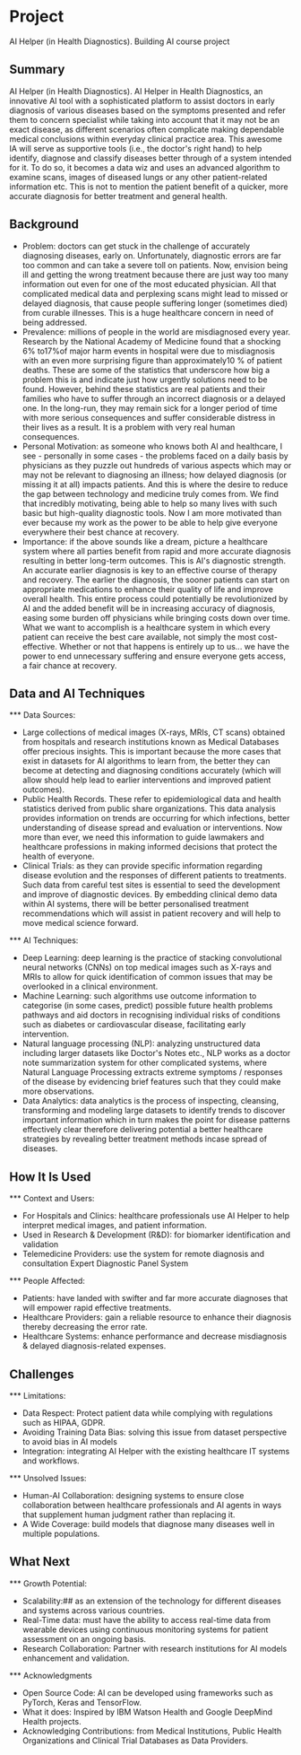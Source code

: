# Project

AI Helper (in Health Diagnostics). Building AI course project



## Summary

AI Helper (in Health Diagnostics). AI Helper in Health Diagnostics, an innovative AI tool with a sophisticated platform to assist doctors in early diagnosis of various diseases based on the symptoms presented and refer them to concern specialist while taking into account that it may not be an exact disease, as different scenarios often complicate making dependable medical conclusions within everyday clinical practice area. This awesome IA will serve as supportive tools (i.e., the doctor's right hand) to help identify, diagnose and classify diseases better through of a system intended for it. To do so, it becomes a data wiz and uses an advanced algorithm to examine scans, images of diseased lungs or any other patient-related information etc. This is not to mention the patient benefit of a quicker, more accurate diagnosis for better treatment and general health.



## Background

* Problem: doctors can get stuck in the challenge of accurately diagnosing diseases, early on. Unfortunately, diagnostic errors are far too common and can take a severe toll on patients. Now, envision being ill and getting the wrong treatment because there are just way too many information out even for one of the most educated physician. All that complicated medical data and perplexing scans might lead to missed or delayed diagnosis, that cause people suffering longer (sometimes died) from curable illnesses. This is a huge healthcare concern in need of being addressed.
* Prevalence: millions of people in the world are misdiagnosed every year. Research by the National Academy of Medicine found that a shocking 6% to17%of major harm events in hospital were due to misdiagnosis with an even more surprising figure than approximately10 % of patient deaths. These are some of the statistics that underscore how big a problem this is and indicate just how urgently solutions need to be found. However, behind these statistics are real patients and their families who have to suffer through an incorrect diagnosis or a delayed one. In the long-run, they may remain sick for a longer period of time with more serious consequences and suffer considerable distress in their lives as a result. It is a problem with very real human consequences.
* Personal Motivation: as someone who knows both AI and healthcare, I see - personally in some cases - the problems faced on a daily basis by physicians as they puzzle out hundreds of various aspects which may or may not be relevant to diagnosing an illness; how delayed diagnosis (or missing it at all) impacts patients. And this is where the desire to reduce the gap between technology and medicine truly comes from. We find that incredibly motivating, being able to help so many lives with such basic but high-quality diagnostic tools. Now I am more motivated than ever because my work as the power to be able to help give everyone everywhere their best chance at recovery.
* Importance: if the above sounds like a dream, picture a healthcare system where all parties benefit from rapid and more accurate diagnosis resulting in better long-term outcomes. This is AI's diagnostic strength. An accurate earlier diagnosis is key to an effective course of therapy and recovery. The earlier the diagnosis, the sooner patients can start on appropriate medications to enhance their quality of life and improve overall health. This entire process could potentially be revolutionized by AI and the added benefit will be in increasing accuracy of diagnosis, easing some burden off physicians while bringing costs down over time. What we want to accomplish is a healthcare system in which every patient can receive the best care available, not simply the most cost-effective. Whether or not that happens is entirely up to us... we have the power to end unnecessary suffering and ensure everyone gets access, a fair chance at recovery.



## Data and AI Techniques

*** Data Sources:
- Large collections of medical images (X-rays, MRIs, CT scans) obtained from hospitals and research institutions known as Medical Databases offer precious insights. This is important because the more cases that exist in datasets for AI algorithms to learn from, the better they can become at detecting and diagnosing conditions accurately (which will allow should help lead to earlier interventions and improved patient outcomes).
- Public Health Records. These refer to epidemiological data and health statistics derived from public share organizations. This data analysis provides information on trends are occurring for which infections, better understanding of disease spread and evaluation or interventions. Now more than ever, we need this information to guide lawmakers and healthcare professions in making informed decisions that protect the health of everyone.
- Clinical Trials: as they can provide specific information regarding disease evolution and the responses of different patients to treatments. Such data from careful test sites is essential to seed the development and improve of diagnostic devices. By embedding clinical demo data within AI systems, there will be better personalised treatment recommendations which will assist in patient recovery and will help to move medical science forward.

*** AI Techniques:
- Deep Learning: deep learning is the practice of stacking convolutional neural networks (CNNs) on top medical images such as X-rays and MRIs to allow for quick identification of common issues that may be overlooked in a clinical environment.
- Machine Learning: such algorithms use outcome information to categorise (in some cases, predict) possible future health problems pathways and aid doctors in recognising individual risks of conditions such as diabetes or cardiovascular disease, facilitating early intervention.
- Natural language processing (NLP): analyzing unstructured data including larger datasets like Doctor's Notes etc., NLP works as a doctor note summarization system for other complicated systems, where Natural Language Processing extracts extreme symptoms / responses of the disease by evidencing brief features such that they could make more observations.
- Data Analytics: data analytics is the process of inspecting, cleansing, transforming and modeling large datasets to identify trends to discover important information which in turn makes the point for disease patterns effectively clear therefore delivering potential a better healthcare strategies by revealing better treatment methods incase spread of diseases.



## How It Is Used

*** Context and Users:
- For Hospitals and Clinics: healthcare professionals use AI Helper to help interpret medical images, and patient information.
- Used in Research & Development (R&D): for biomarker identification and validation 
- Telemedicine Providers: use the system for remote diagnosis and consultation Expert Diagnostic Panel System

*** People Affected:
- Patients: have landed with swifter and far more accurate diagnoses that will empower rapid effective treatments.
- Healthcare Providers: gain a reliable resource to enhance their diagnosis thereby decreasing the error rate.
- Healthcare Systems: enhance performance and decrease misdiagnosis & delayed diagnosis-related expenses.



## Challenges

*** Limitations:
- Data Respect: Protect patient data while complying with regulations such as HIPAA, GDPR.
- Avoiding Training Data Bias: solving this issue from dataset perspective to avoid bias in AI models
- Integration: integrating AI Helper with the existing healthcare IT systems and workflows.


*** Unsolved Issues:
- Human-AI Collaboration: designing systems to ensure close collaboration between healthcare professionals and AI agents in ways that supplement human judgment rather than replacing it.
- A Wide Coverage: build models that diagnose many diseases well in multiple populations.



## What Next

*** Growth Potential:
- Scalability:## as an extension of the technology for different diseases and systems across various countries.
- Real-Time data: must have the ability to access real-time data from wearable devices using continuous monitoring systems for patient assessment on an ongoing basis.
- Research Collaboration: Partner with research institutions for AI models enhancement and validation.

*** Acknowledgments
- Open Source Code: AI can be developed using frameworks such as PyTorch, Keras and TensorFlow.
- What it does: Inspired by IBM Watson Health and Google DeepMind Health projects.
- Acknowledging Contributions: from Medical Institutions, Public Health Organizations and Clinical Trial Databases as Data Providers.

